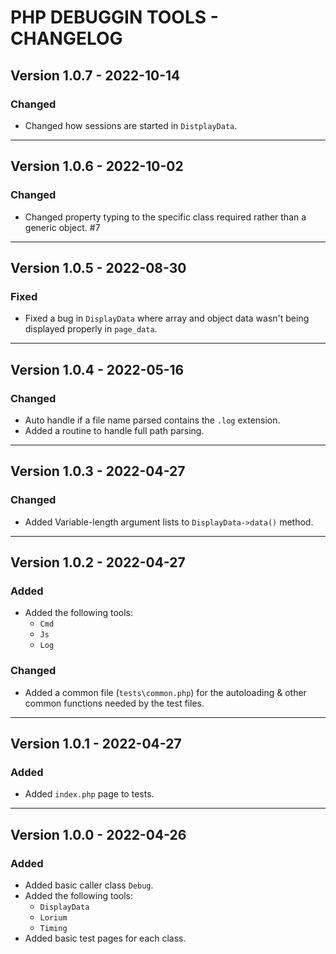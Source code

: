 # PHP DEBUGGIN TOOLS - CHANGELOG

## Version 1.0.7 - 2022-10-14

### Changed

- Changed how sessions are started in `DistplayData`.

---

## Version 1.0.6 - 2022-10-02

### Changed

- Changed property typing to the specific class required rather than a generic object. #7

---

## Version 1.0.5 - 2022-08-30

### Fixed

- Fixed a bug in `DisplayData` where array and object data wasn't being displayed properly in `page_data`.

---

## Version 1.0.4 - 2022-05-16

### Changed

- Auto handle if a file name parsed contains the `.log` extension.
- Added a routine to handle full path parsing.

---

## Version 1.0.3 - 2022-04-27

### Changed

- Added Variable-length argument lists to `DisplayData->data()` method.

---

## Version 1.0.2 - 2022-04-27

### Added

- Added the following tools:
  - `Cmd`
  - `Js`
  - `Log`

### Changed

- Added a common file (`tests\common.php`) for the autoloading & other common functions needed by the test files.

---

## Version 1.0.1 - 2022-04-27

### Added

- Added `index.php` page to tests.

---

## Version 1.0.0 - 2022-04-26

### Added

- Added basic caller class `Debug`.
- Added the following tools:
  - `DisplayData`
  - `Lorium`
  - `Timing`
- Added basic test pages for each class.
